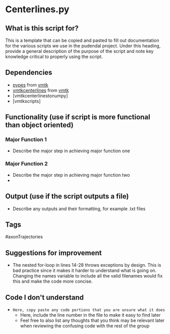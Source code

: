 # Centerlines.py
## What is this script for?
This is a template that can be copied and pasted to fill out documentation for the various scripts we use in the pudendal project. Under this heading, provide a general description of the purpose of the script and note key knowledge critical to properly using the script.

## Dependencies
- [pypes](http://www.vmtk.org/documentation/pypes.html) from [vmtk](http://www.vmtk.org/documentation/)
- [vmtkcenterlines](http://www.vmtk.org/vmtkscripts/vmtkcenterlines.html) from [vmtk](http://www.vmtk.org/documentation/)
- [vmtkcenterlinestonumpy]
- [vmtkscripts]

## Functionality (use if script is more functional than object oriented)
### Major Function 1
- Describe the major step in achieving major function one

### Major Function 2
- Describe the major step in achieving major function two
- 

## Output (use if the script outputs a file)
- Describe any outputs and their formatting, for example .txt files

## Tags
#axonTrajectories 

## Suggestions for improvement
- The nested for-loop in lines 14-28  throws exceptions by design. This is bad practice since it makes it harder to understand what is going on. Changing the names variable to include all the valid filenames would fix this and make the code more concise.

## Code I don't understand
- ```Here, copy paste any code portions that you are unsure what it does``` 
	- Here, include the line number in the file to make it easy to find later
	- Feel free to also list any thoughts that you think may be relevant later when reviewing  the confusing code with the rest of the group

